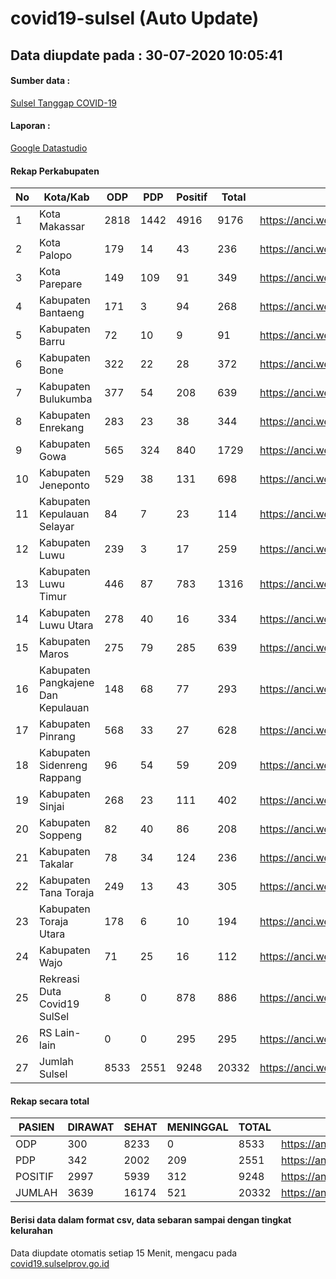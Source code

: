 
# covid19-sulsel (Auto Update)

## Data diupdate pada : 30-07-2020 10:05:41

#### Sumber data :
[Sulsel Tanggap COVID-19](https://covid19.sulselprov.go.id)

#### Laporan :
[Google Datastudio](https://datastudio.google.com/s/jythWGc1j4w)

#### Rekap Perkabupaten 
|No|Kota/Kab|ODP|PDP|Positif|Total|Link|
| --- | --- | --- | --- | --- | --- | --- |
|1|Kota Makassar|2818|1442|4916|9176|https://anci.web.id/cor/kota_makassar|
|2|Kota Palopo|179|14|43|236|https://anci.web.id/cor/kota_palopo|
|3|Kota Parepare|149|109|91|349|https://anci.web.id/cor/kota_parepare|
|4|Kabupaten Bantaeng|171|3|94|268|https://anci.web.id/cor/kabupaten_bantaeng|
|5|Kabupaten Barru|72|10|9|91|https://anci.web.id/cor/kabupaten_barru|
|6|Kabupaten Bone|322|22|28|372|https://anci.web.id/cor/kabupaten_bone|
|7|Kabupaten Bulukumba|377|54|208|639|https://anci.web.id/cor/kabupaten_bulukumba|
|8|Kabupaten Enrekang|283|23|38|344|https://anci.web.id/cor/kabupaten_enrekang|
|9|Kabupaten Gowa|565|324|840|1729|https://anci.web.id/cor/kabupaten_gowa|
|10|Kabupaten Jeneponto|529|38|131|698|https://anci.web.id/cor/kabupaten_jeneponto|
|11|Kabupaten Kepulauan Selayar|84|7|23|114|https://anci.web.id/cor/kabupaten_kepulauan_selayar|
|12|Kabupaten Luwu|239|3|17|259|https://anci.web.id/cor/kabupaten_luwu|
|13|Kabupaten Luwu Timur|446|87|783|1316|https://anci.web.id/cor/kabupaten_luwu_timur|
|14|Kabupaten Luwu Utara|278|40|16|334|https://anci.web.id/cor/kabupaten_luwu_utara|
|15|Kabupaten Maros|275|79|285|639|https://anci.web.id/cor/kabupaten_maros|
|16|Kabupaten Pangkajene Dan Kepulauan|148|68|77|293|https://anci.web.id/cor/kabupaten_pangkajene_dan_kepulauan|
|17|Kabupaten Pinrang|568|33|27|628|https://anci.web.id/cor/kabupaten_pinrang|
|18|Kabupaten Sidenreng Rappang|96|54|59|209|https://anci.web.id/cor/kabupaten_sidenreng_rappang|
|19|Kabupaten Sinjai|268|23|111|402|https://anci.web.id/cor/kabupaten_sinjai|
|20|Kabupaten Soppeng|82|40|86|208|https://anci.web.id/cor/kabupaten_soppeng|
|21|Kabupaten Takalar|78|34|124|236|https://anci.web.id/cor/kabupaten_takalar|
|22|Kabupaten Tana Toraja|249|13|43|305|https://anci.web.id/cor/kabupaten_tana_toraja|
|23|Kabupaten Toraja Utara|178|6|10|194|https://anci.web.id/cor/kabupaten_toraja_utara|
|24|Kabupaten Wajo|71|25|16|112|https://anci.web.id/cor/kabupaten_wajo|
|25|Rekreasi Duta Covid19 SulSel|8|0|878|886|https://anci.web.id/cor/rekreasi_duta_covid19_sulsel|
|26|RS Lain-lain|0|0|295|295|https://anci.web.id/cor/rs_lain-lain|
|27|Jumlah Sulsel|8533|2551|9248|20332|https://anci.web.id/cor/jumlah_sulsel|

#### Rekap secara total

| PASIEN | DIRAWAT | SEHAT | MENINGGAL | TOTAL | LINK |
| ---- | -------- | ---- | ---- |  ---- | ---- |
| ODP | 300 | 8233 | 0 | 8533 | https://anci.web.id/cor/odp_detail.html |
| PDP | 342 | 2002 | 209 | 2551 | https://anci.web.id/cor/pdp_detail.html |
| POSITIF | 2997 | 5939 | 312 | 9248 | https://anci.web.id/cor/positif_detail.html |
| JUMLAH | 3639 | 16174 | 521 | 20332 | https://anci.web.id/cor/jumlah_sulsel/ |

 
#### Berisi data dalam format csv, data sebaran sampai dengan tingkat kelurahan

Data diupdate otomatis setiap 15 Menit, mengacu pada [covid19.sulselprov.go.id](https://covid19.sulselprov.go.id)

